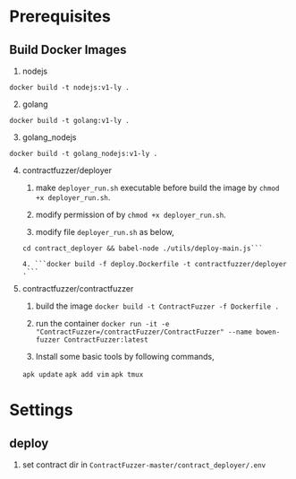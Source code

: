 
# Prerequisites
## Build Docker Images
1. nodejs

```docker build -t nodejs:v1-ly .```

2. golang

```docker build -t golang:v1-ly .```

3. golang_nodejs

```docker build -t golang_nodejs:v1-ly .```

4. contractfuzzer/deployer

	1. make `deployer_run.sh` executable before build the image by ```chmod +x deployer_run.sh```.

	2. modify permission of by `chmod +x deployer_run.sh`.

	3. modify file `deployer_run.sh` as below,

	```#!/bin/sh
	cd contract_deployer && babel-node ./utils/deploy-main.js```

	4. ```docker build -f deploy.Dockerfile -t contractfuzzer/deployer .```

5. contractfuzzer/contractfuzzer

	1. build the image ```docker build -t ContractFuzzer -f Dockerfile .```

	2. run the container ```docker run -it -e "ContractFuzzer=/contractFuzzer/ContractFuzzer" --name bowen-fuzzer ContractFuzzer:latest```

	3. Install some basic tools by following commands,

	```apk update```
	```apk add vim```
	```apk tmux```

# Settings

## deploy
1. set contract dir in `ContractFuzzer-master/contract_deployer/.env`

